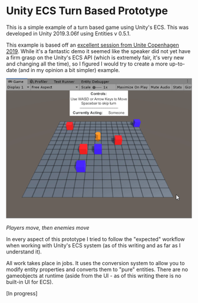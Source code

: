 # Unity ECS Turn Based Prototype

This is a simple example of a turn based game using Unity's ECS. This was developed in Unity 2019.3.06f using Entities v 0.5.1.

This example is based off an [excellent session from Unite Copenhagen 2019](https://www.youtube.com/watch?v=mL4qrt-15TE). While it's a fantastic demo it seemed like the speaker did not yet have a firm grasp on the Unity's ECS API (which is extremely fair, it's very new and changing all the time), so I figured I would try to create a more up-to-date (and in my opinion a bit simpler) example.

![](images/demo.gif)
 
*Players move, then enemies move*

In every aspect of this prototype I tried to follow the "expected" workflow when working with Unity's ECS system (as of this writing and as far as I understand it).

All work takes place in jobs. It uses the conversion system to allow you to modify entity properties and converts them to "pure" entities. There are no gameobjects at runtime (aside from the UI - as of this writing there is no built-in UI for ECS).

[In progress]